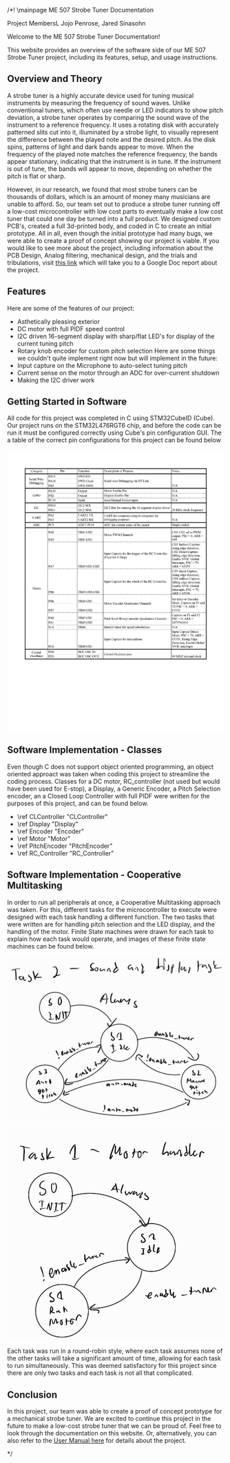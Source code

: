 /*! \mainpage ME 507 Strobe Tuner Documentation

Project MembersL Jojo Penrose, Jared Sinasohn

Welcome to the ME 507 Strobe Tuner Documentation!

This website provides an overview of the software side of our ME 507 Strobe Tuner project, including its features, setup, and usage instructions.

## Overview and Theory

A strobe tuner is a highly accurate device used for tuning musical instruments by measuring the frequency of sound waves. Unlike conventional tuners, which often use needle or LED indicators to show pitch deviation, a strobe tuner operates by comparing the sound wave of the instrument to a reference frequency. It uses a rotating disk with accurately patterned slits cut into it, illuminated by a strobe light, to visually represent the difference between the played note and the desired pitch. As the disk spins, patterns of light and dark bands appear to move. When the frequency of the played note matches the reference frequency, the bands appear stationary, indicating that the instrument is in tune. If the instrument is out of tune, the bands will appear to move, depending on whether the pitch is flat or sharp. 

However, in our research, we found that most strobe tuners can be thousands of dollars, which is an amount of money many musicians are unable to afford.  So, our team set out to produce a strobe tuner running off a low-cost microcontroller with low cost parts to eventually make a low cost tuner that could one day be turned into a full product.  We designed custom PCB's, created a full 3d-printed body, and coded in C to create an initial prototype.  All in all, even though the initial prototype had many bugs, we were able to create a proof of concept showing our project is viable.  If you would like to see more about the project, including information about the PCB Design, Analog filtering, mechanical design, and the trials and tribulations, visit [this link](https://docs.google.com/document/d/1ZcnWdRxvwOcBsrmJdvSOL7kJm669_1bvG7WVEs5Oc88/edit?usp=sharing) which will take you to a Google Doc report about the project.

## Features

Here are some of the features of our project:
- Asthetically pleasing exterior
- DC motor with full PIDF speed control
- I2C driven 16-segment display with sharp/flat LED's for display of the current tuning pitch
- Rotary knob encoder for custom pitch selection
Here are some things we couldn't quite implement right now but will implement in the future:
- Input capture on the Microphone to auto-select tuning pitch
- Current sense on the motor through an ADC for over-current shutdown
- Making the I2C driver work

## Getting Started in Software

All code for this project was completed in C using STM32CubeID (Cube).  Our project runs on the STM32L476RGT6 chip, and before the code can be run it must be configured correctly using Cube's pin configuration GUI.  The a table of the correct pin configurations for this project can be found below

![Pinout Table](pinout_table.jpg)

## Software Implementation - Classes

Even though C does not support object oriented programming, an object oriented approact was taken when coding this project to streamline the coding process.  Classes for a DC motor, RC_controller (not used but would have been used for E-stop), a Display, a Generic Encoder, a Pitch Selection encoder, an a Closed Loop Controller with full PIDF were written for the purposes of this project, and can be found below.

- \ref CLController "CLController"
- \ref Display "Display"
- \ref Encoder "Encoder"
- \ref Motor "Motor"
- \ref PitchEncoder "PitchEncoder"
- \ref RC_Controller "RC_Controller"

## Software Implementation - Cooperative Multitasking

In order to run all peripherals at once, a Cooperative Multitasking approach was taken.  For this, different tasks for the microcontroller to execute were designed with each task handling a different function.  The two tasks that were written are for handling pitch selection and the LED display, and the handling of the motor.  Finite State machines were drawn for each task to explain how each task would operate, and images of these finite state machines can be found below.

![Display Task](display_task.jpg)

![Motor Task](motor_task.jpg)

Each task was run in a round-robin style, where each task assumes none of the other tasks will take a significant amount of time, allowing for each task to run simultaneously.  This was deemed satisfactory for this project since there are only two tasks and each task is not all that complicated.

## Conclusion

In this project, our team was able to create a proof of concept prototype for a mechanical strobe tuner.  We are excited to continue this project in the future to make a low-cost strobe tuner that we can be proud of.
Feel free to look through the documentation on this website.  Or, alternatively, you can also refer to the [User Manual here](uman_tuner.pdf) for details about the project.

*/